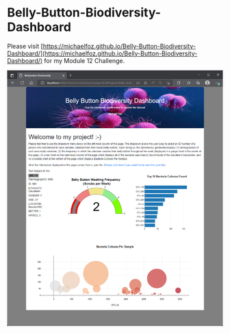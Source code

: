 # Belly-Button-Biodiversity-Dashboard
Please visit [https://michaelfoz.github.io/Belly-Button-Biodiversity-Dashboard/](https://michaelfoz.github.io/Belly-Button-Biodiversity-Dashboard/) for my Module 12 Challenge.


![screenshot](https://raw.githubusercontent.com/michaelfoz/Belly-Button-Biodiversity-Dashboard/main/Module12Finished.png)
